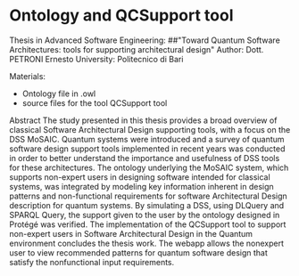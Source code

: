 # Ontology and QCSupport tool

Thesis in Advanced Software Engineering: ##"Toward Quantum Software Architectures: tools for supporting architectural design" 
Author: Dott. PETRONI Ernesto
University: Politecnico di Bari

Materials:
- Ontology file in .owl 
- source files for the tool QCSupport tool

Abstract
The study presented in this thesis provides a broad overview of classical Software Architectural Design supporting tools, with a focus on the DSS MoSAIC.
Quantum systems were introduced and a survey of quantum software design support tools implemented in recent years was conducted in order to better understand the importance and usefulness of DSS tools for these architectures.
The ontology underlying the MoSAIC system, which supports non-expert users in designing software intended for classical systems, was integrated by modeling key information inherent in design patterns and non-functional requirements for software Architectural Design description for quantum systems. 
By simulating a DSS, using DLQuery and SPARQL Query, the support given to the user by the ontology designed in Protégé was verified. 
The implementation of the QCSupport tool to support non-expert users in Software Architectural Design in the Quantum environment concludes the thesis work. The webapp allows the nonexpert user to view recommended patterns for quantum software design that satisfy the nonfunctional input requirements.

